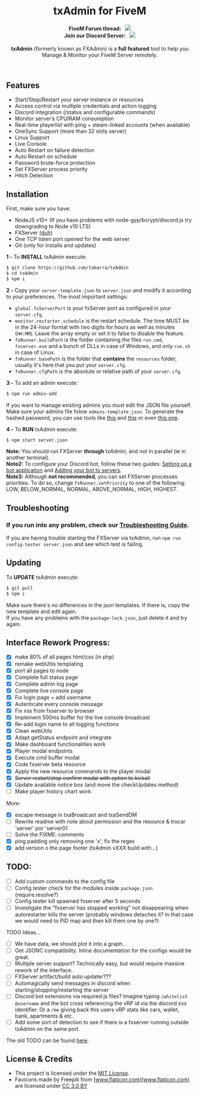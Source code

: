 <p align="center">
	<h1 align="center">
		txAdmin for FiveM
	</h1>
	<h4 align="center">
		FiveM Forum thread: &nbsp; <a href="https://forum.fivem.net/t/530475"><img src="https://img.shields.io/badge/dynamic/json.svg?color=green&label=txAdmin&query=views&suffix=%20views&url=https%3A%2F%2Fforum.fivem.net%2Ft%2F530475.json"></img></a>  <br/>
		Join our Discord Server: &nbsp; <a href="https://discord.gg/f3TsfvD"><img src="https://discordapp.com/api/guilds/577993482761928734/widget.png?style=shield"></img></a>
	</h4>
	<p align="center">
		<b>txAdmin</b> (formerly known as FXAdmin) is a <b>full featured</b> tool to help you Manage & Monitor your FiveM Server remotely.
	</p>
</p>

<br/>



## Features
- Start/Stop/Restart your server instance or resources
- Access control via multiple credentials and action logging
- Discord integration (/status and configurable commands)
- Monitor server’s CPU/RAM consumption
- Real-time playerlist with ping + steam-linked accounts (when available)
- OneSync Support (more than 32 slots server)
- Linux Support
- Live Console
- Auto Restart on failure detection
- Auto Restart on schedule
- Password brute-force protection
- Set FXServer process priority
- Hitch Detection


## Installation
First, make sure you have:
- NodeJS v10+ (If you have problems with node-gyp/bcrypt/discord.js try downgrading to Node v10 LTS)
- FXServer [(duh)](https://runtime.fivem.net/artifacts/fivem/)
- One TCP listen port opened for the web server
- Git (only for installs and updates)

**1 -** To **INSTALL** txAdmin execute:
```bash
$ git clone https://github.com/tabarra/txAdmin
$ cd txAdmin
$ npm i
```

**2 -** Copy your `server-template.json` to `server.json` and modify it according to your preferences. The most important settings:  
- `global.fxServerPort` is your fxServer port as configured in your `server.cfg`.
- `monitor.restarter.schedule` is the restart schedule. The time MUST be in the 24-hour format with two digits for hours as well as minutes (`HH:MM`). Leave the array empty or set it to false to disable the feature.
- `fxRunner.buildPath` is the folder containing the files `run.cmd`, `fxserver.exe` and a bunch of DLLs in case of Windows, and only `run.sh` in case of Linux.
- `fxRunner.basePath` is the folder that **contains** the `resources` folder, usually it's here that you put your `server.cfg`.
- `fxRunner.cfgPath` is the absolute or relative path of your `server.cfg`.

**3 -** To add an admin execute:
```bash
$ npm run admin-add
```
If you want to manage existing admins you must edit the JSON file yourself. Make sure your admins file folow `admins-template.json`. To generate the hashed password, you can use tools like [this](https://www.browserling.com/tools/bcrypt) and [this](https://bcrypt-generator.com) or even [this one](https://passwordhashing.com/BCrypt).  
  
**4 -** To **RUN** txAdmin execute:
```bash
$ npm start server.json
```

**Note:** You should run FXServer **through** txAdmin, and not in parallel (ie in another terminal).  
**Note2:** To configure your Discord bot, follow these two guides:  [Setting up a bot application](https://discordjs.guide/preparations/setting-up-a-bot-application.html) and [Adding your bot to servers](https://discordjs.guide/preparations/adding-your-bot-to-servers.html).  
**Note3:** Although **not recommended**, you can set FXServer processes priorities. To do so, change `fxRunner.setPriority` to one of the following: LOW, BELOW_NORMAL, NORMAL, ABOVE_NORMAL, HIGH, HIGHEST.


## Troubleshooting
### If you run into any problem, check our [Troubleshooting Guide](docs/troubleshooting.md).   
If you are having trouble starting the FXServer via txAdmin, run `npm run config-tester server.json` and see which test is failing.  

## Updating
To **UPDATE** txAdmin execute:
```bash
$ git pull
$ npm i
```
Make sure there's no differences in the json templates. If there is, copy the new template and edit again.  
If you have any problems with the `package-lock.json`, just delete it and try again.  


## Interface Rework Progress:
- [x] make 80% of all pages html/css (in php)
- [x] remake webUtils templating
- [x] port all pages to node
- [x] Complete full status page
- [x] Complete admin log page
- [x] Complete live console page
- [x] Fix login page + add username
- [x] Autenticate every console message
- [x] Fix xss from fxserver to browser
- [x] Implement 500ms buffer for the live console broadcast
- [x] Re-add login name to all logging functions
- [x] Clean webUtils
- [x] Adapt getStatus endpoint and integrate
- [x] Make dashboard functionalities work
- [x] Player modal endpoints
- [x] Execute cmd buffer modal
- [x] Code fxserver beta resource
- [x] Apply the new resource commands to the player modal
- [x] ~~Server restart/stop confirm modal with option to kickall~~
- [x] Update available notice box (and move the checkUpdates method)
- [ ] Make player history chart work
  
More:
- [x] escape message in txaBroadcast and txaSendDM
- [ ] Rewrite readme with note about permission and the resource & trocar 'server' por 'server01
- [ ] Solve the FIXME: comments
- [x] ping padding only removing one 'x', fix the regex
- [x] add version o the page footer (txAdmin vXXX build with...)
  
## TODO:
- [ ] Add custom commands to the config file
- [ ] Config tester check for the modules inside `package.json` (require.resolve?)
- [ ] Config tester kill spawned fxserver after 5 seconds
- [ ] Investigate the "fxserver has stopped working" not disappearing when autorestarter kills the server (probably windows detaches it? in that case we would need to PID map and then kill them one by one?)

TODO Ideas...
- [ ] We have data, we should plot it into a graph...
- [ ] Get JSONC compatibility. Inline documentation for the configs would be great.
- [ ] Multiple server support? Technically easy, but would require massive rework of the interface.
- [ ] FXServer artifact/build auto updater???
- [ ] Automagically send messages in discord when starting/stopping/restarting the server
- [ ] Discord bot extensions via required js files? Imagine typing `/whitelist @username` and the bot cross referencing the vRP id via the discord:xxx identifier. Or a `/me` giving back this users vRP stats like cars, wallet, bank, apartments & etc.
- [ ] Add some sort of detection to see if there is a fxserver running outside txAdmin on the same port.

The old TODO can be found [here](docs/old_todo.md). 

## License & Credits
- This project is licensed under the [MIT License](https://github.com/tabarra/txAdmin/blob/master/LICENSE).
- Favicons made by Freepik from [www.flaticon.com](www.flaticon.com) are licensed under [CC 3.0 BY](http://creativecommons.org/licenses/by/3.0/)
